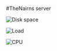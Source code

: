 #TheNairns server

![Disk space](https://netdata.thenairn.com/api/v1/badge.svg?chart=disk_space._&alarm=disk_space_usage&refresh=auto)

![Load](https://netdata.thenairn.com/api/v1/badge.svg?chart=system.load&alarm=load_average_5&refresh=auto)

![CPU](https://netdata.thenairn.com/api/v1/badge.svg?chart=system.cpu&alarm=10min_cpu_usage&refresh=auto)
